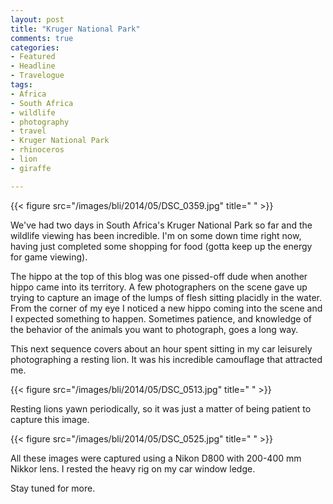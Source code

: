 ```yaml
---
layout: post
title: "Kruger National Park"
comments: true
categories:
- Featured
- Headline
- Travelogue
tags:
- Africa
- South Africa
- wildlife
- photography
- travel
- Kruger National Park
- rhinoceros
- lion
- giraffe

---
```


{{< figure src="/images/bli/2014/05/DSC_0359.jpg" title="  " >}}

We've had two days in South Africa's Kruger National Park so far and the wildlife viewing has been incredible. I'm on some down time right now, having just completed some shopping for food (gotta keep up the energy for game viewing). 

<!--more-->

The hippo at the top of this blog was one pissed-off dude when another hippo came into its territory. A few photographers on the scene gave up trying to capture an image of the lumps of flesh sitting placidly in the water. From the corner of my eye I noticed a new hippo coming into the scene and I expected something to happen. Sometimes patience, and knowledge of the behavior of the animals you want to photograph, goes a long way. 

This next sequence covers about an hour spent sitting in my car leisurely photographing a resting lion. It was his incredible camouflage that attracted me. 

{{< figure src="/images/bli/2014/05/DSC_0513.jpg" title="  " >}}

Resting lions yawn periodically, so it was just a matter of being patient to capture this image.

{{< figure src="/images/bli/2014/05/DSC_0525.jpg" title="  " >}}

All these images were captured using a Nikon D800 with 200-400 mm Nikkor lens. I rested the heavy rig on my car window ledge. 

Stay tuned for more. 




